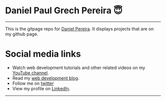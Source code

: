# Daniel Paul Grech Pereira :innocent:
---

This is the gitpage repo for [Daniel Pereira][gitpagelink].  It displays projects that are on my github page.


# Social media links

- Watch web development tutorials and other related videos on my [YouTube channel][youtubelink].
- Read my [web development blog][bloglink].
- Follow me on [twitter][twitterlink]
- View my profile on [LinkedIn][linkedinlink].

---

[gitpagelink]: <https://pereiradaniel.github.io>
[youtubelink]: <https://www.youtube.com/c/danielpaulgrechpereira>
[bloglink]: <https://medium.com/@pereirawebdev>
[twitterlink]: <https://twitter.com/pereirawebdev>
[linkedinlink]: <https://ca.linkedin.com/in/danielpaulpereira>
